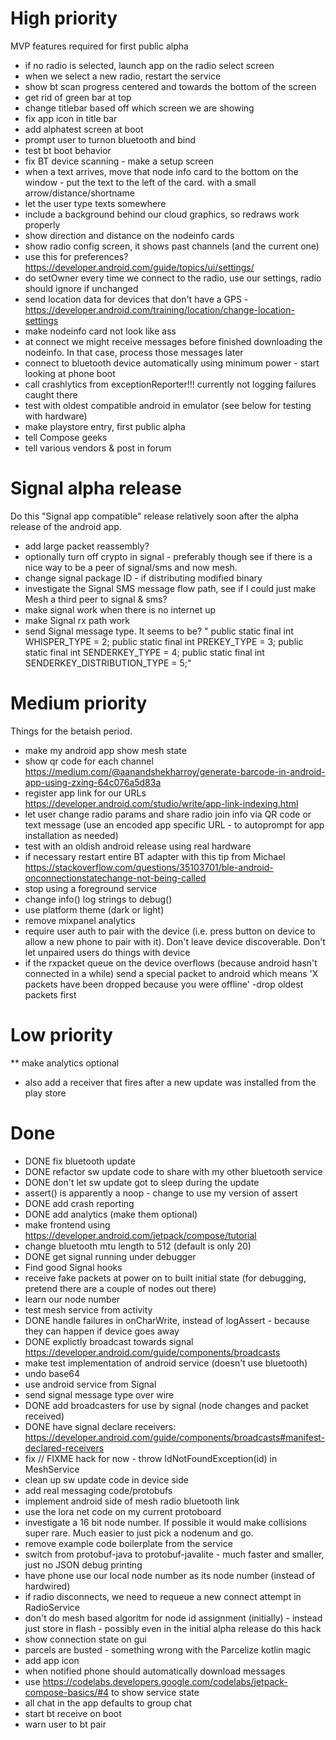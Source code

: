 # High priority
MVP features required for first public alpha 

* if no radio is selected, launch app on the radio select screen
* when we select a new radio, restart the service
* show bt scan progress centered and towards the bottom of the screen
* get rid of green bar at top
* change titlebar based off which screen we are showing
* fix app icon in title bar
* add alphatest screen at boot
* prompt user to turnon bluetooth and bind
* test bt boot behavior
* fix BT device scanning - make a setup screen
* when a text arrives, move that node info card to the bottom on the window - put the text to the left of the card.  with a small arrow/distance/shortname
* let the user type texts somewhere
* include a background behind our cloud graphics, so redraws work properly
* show direction and distance on the nodeinfo cards
* show radio config screen, it shows past channels (and the current one)
* use this for preferences? https://developer.android.com/guide/topics/ui/settings/
* do setOwner every time we connect to the radio, use our settings, radio should ignore if unchanged
* send location data for devices that don't have a GPS - https://developer.android.com/training/location/change-location-settings
* make nodeinfo card not look like ass
* at connect we might receive messages before finished downloading the nodeinfo.  In that case, process those messages later
* connect to bluetooth device automatically using minimum power - start looking at phone boot
* call crashlytics from exceptionReporter!!!  currently not logging failures caught there
* test with oldest compatible android in emulator (see below for testing with hardware)
* make playstore entry, first public alpha
* tell Compose geeks 
* tell various vendors & post in forum

# Signal alpha release
Do this "Signal app compatible" release relatively soon after the alpha release of the android app.

* add large packet reassembly?
* optionally turn off crypto in signal - preferably though see if there is a nice way to be a peer of signal/sms and now mesh.
* change signal package ID - if distributing modified binary
* investigate the Signal SMS message flow path, see if I could just make Mesh a third peer to signal & sms?
* make signal work when there is no internet up
* make Signal rx path work
* send Signal message type.  It seems to be? "  public static final int WHISPER_TYPE                = 2;
  public static final int PREKEY_TYPE                 = 3;
  public static final int SENDERKEY_TYPE              = 4;
  public static final int SENDERKEY_DISTRIBUTION_TYPE = 5;"
  
# Medium priority
Things for the betaish period.

* make my android app show mesh state
* show qr code for each channel https://medium.com/@aanandshekharroy/generate-barcode-in-android-app-using-zxing-64c076a5d83a
* register app link for our URLs https://developer.android.com/studio/write/app-link-indexing.html
* let user change radio params and share radio join info via QR code or text message (use an encoded app specific URL - to autoprompt for app installation as needed)
* test with an oldish android release using real hardware
* if necessary restart entire BT adapter with this tip from Michael https://stackoverflow.com/questions/35103701/ble-android-onconnectionstatechange-not-being-called
* stop using a foreground service
* change info() log strings to debug()
* use platform theme (dark or light)
* remove mixpanel analytics
* require user auth to pair with the device (i.e. press button on device to allow a new phone to pair with it).
Don't leave device discoverable.  Don't let unpaired users do things with device
* if the rxpacket queue on the device overflows (because android hasn't connected in a while) send a special packet to android which means 'X packets have been dropped because you were offline' -drop oldest packets first

# Low priority

** make analytics optional
* also add a receiver that fires after a new update was installed from the play store

# Done

* DONE fix bluetooth update
* DONE refactor sw update code to share with my other bluetooth service
* DONE don't let sw update got to sleep during the update
* assert() is apparently a noop - change to use my version of assert
* DONE add crash reporting
* DONE add analytics (make them optional)
* make frontend using https://developer.android.com/jetpack/compose/tutorial
* change bluetooth mtu length to 512 (default is only 20)
* DONE get signal running under debugger
* Find good Signal hooks
* receive fake packets at power on to built initial state (for debugging, pretend there are a couple of nodes out there)
* learn our node number
* test mesh service from activity
* DONE handle failures in onCharWrite, instead of logAssert - because they can happen if device goes away
* DONE explictly broadcast towards signal https://developer.android.com/guide/components/broadcasts
* make test implementation of android service (doesn't use bluetooth)
* undo base64
* use android service from Signal
* send signal message type over wire
* DONE add broadcasters for use by signal (node changes and packet received)
* DONE have signal declare receivers: https://developer.android.com/guide/components/broadcasts#manifest-declared-receivers
* fix // FIXME hack for now -  throw IdNotFoundException(id) in MeshService
* clean up sw update code in device side
* add real messaging code/protobufs
* implement android side of mesh radio bluetooth link
* use the lora net code on my current protoboard
* investigate a 16 bit node number.  If possible it would make collisions super rare.  Much easier to just pick a nodenum and go.
* remove example code boilerplate from the service
* switch from protobuf-java to protobuf-javalite - much faster and smaller, just no JSON debug printing
* have phone use our local node number as its node number (instead of hardwired)
* if radio disconnects, we need to requeue a new connect attempt in RadioService
* don't do mesh based algoritm for node id assignment (initially) - instead just store in flash - possibly even in the initial alpha release do this hack
* show connection state on gui
* parcels are busted - something wrong with the Parcelize kotlin magic
* add app icon
* when notified phone should automatically download messages
* use https://codelabs.developers.google.com/codelabs/jetpack-compose-basics/#4 to show service state
* all chat in the app defaults to group chat
* start bt receive on boot
* warn user to bt pair